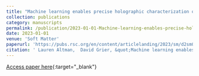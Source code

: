```yaml
---
title: "Machine learning enables precise holographic characterization of colloidal materials in real time"
collection: publications
category: manuscripts
permalink: /publication/2023-01-01-Machine-learning-enables-precise-holographic-characterization-of-colloidal-materials-in-real-time
date: 2023-01-01
venue: 'Soft Matter'
paperurl: 'https://pubs.rsc.org/en/content/articlelanding/2023/sm/d2sm01283a/unauth'
citation: ' Lauren Altman,  David Grier, &quot;Machine learning enables precise holographic characterization of colloidal materials in real time.&quot; Soft Matter, 2023.'
---
```

[Access paper here](https://pubs.rsc.org/en/content/articlelanding/2023/sm/d2sm01283a/unauth){:target="_blank"}
